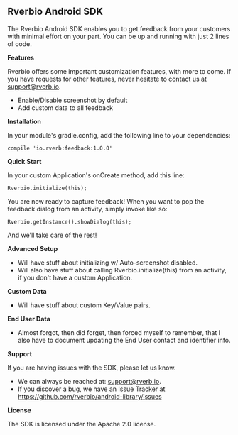 Rverbio Android SDK
-------------------

The Rverbio Android SDK enables you to get feedback from your customers with minimal effort on your part. You can be up and running with just 2 lines of code.

**Features**

Rverbio offers some important customization features, with more to come. If you have requests for other features, never hesitate to contact us at <support@rverb.io>.

* Enable/Disable screenshot by default  
* Add custom data to all feedback

**Installation**

In your module's gradle.config, add the following line to your dependencies:
    
    compile 'io.rverb:feedback:1.0.0'
   
**Quick Start**

In your custom Application's onCreate method, add this line:

    Rverbio.initialize(this);
    
You are now ready to capture feedback! When you want to pop the feedback dialog from an activity, simply invoke like so:

    Rverbio.getInstance().showDialog(this);
    
And we'll take care of the rest!

**Advanced Setup**

* Will have stuff about initializing w/ Auto-screenshot disabled.
* Will also have stuff about calling Rverbio.initialize(this) from an activity, if you don't have a custom Application.
    
**Custom Data**

* Will have stuff about custom Key/Value pairs.

**End User Data**

* Almost forgot, then did forget, then forced myself to remember, that I also have to document updating the End User contact and identifier info.

**Support**

If you are having issues with the SDK, please let us know.  
* We can always be reached at: <support@rverb.io>.  
* If you discover a bug, we have an Issue Tracker at <https://github.com/rverbio/android-library/issues>

**License**

The SDK is licensed under the Apache 2.0 license.